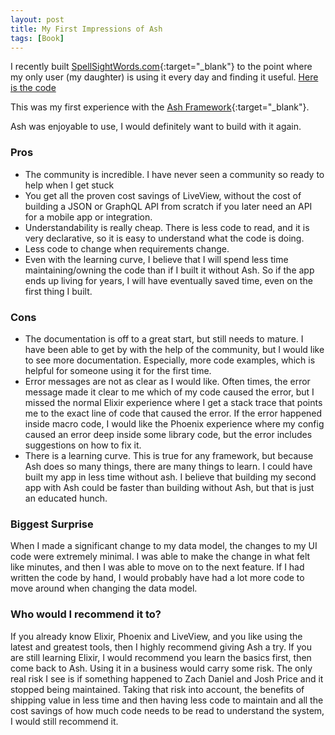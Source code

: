 ```yaml
---
layout: post
title: My First Impressions of Ash
tags: [Book]
---
```


I recently built [SpellSightWords.com](https://spellsightwords.com/){:target="\_blank"}
to the point where my only user (my daughter) is using it every day and finding it useful. [Here is the code](https://github.com/dewetblomerus/red)

This was my first experience with the [Ash Framework](https://ash-hq.org/){:target="\_blank"}.

Ash was enjoyable to use, I would definitely want to build with it again.

### Pros

- The community is incredible. I have never seen a community so ready to help
  when I get stuck
- You get all the proven cost savings of LiveView, without the
  cost of building a JSON or GraphQL API from scratch if you later need an API
  for a mobile app or integration.
- Understandability is really cheap. There is less code to read, and it is
  very declarative, so it is easy to understand what the code is doing.
- Less code to change when requirements change.
- Even with the learning curve, I believe that I will spend less time
  maintaining/owning the code than if I built it without Ash. So if the app
  ends up living for years, I will have eventually saved time, even on the first
  thing I built.

### Cons

- The documentation is off to a great start, but still needs to mature. I have
  been able to get by with the help of
  the community, but I would like to see more documentation. Especially, more
  code examples, which is helpful for someone using it for the first time.
- Error messages are not as clear as I would like. Often times, the error message
  made it clear to me which of my code caused the error, but I missed the normal
  Elixir experience where I get a stack trace that points me to the exact line
  of code that caused the error. If the error happened inside macro code, I would
  like the Phoenix experience where my config caused an error deep inside some
  library code, but the error includes suggestions on how to fix it.
- There is a learning curve. This is true for any framework, but because Ash
  does so many things, there are many things to learn. I could have built my app
  in less time without ash. I believe that building my second app with Ash
  could be faster than building without Ash, but that is just an educated hunch.

### Biggest Surprise

When I made a significant change to my data model, the changes to my UI code
were extremely minimal. I was able to make the change in what felt like minutes, and
then I was able to move on to the next feature. If I had written the code by hand,
I would probably have had a lot more code to move around when changing the data model.

### Who would I recommend it to?

If you already know Elixir, Phoenix and LiveView, and you like using the latest
and greatest tools, then I highly recommend giving Ash a try. If you are still learning Elixir,
I would recommend you learn the basics first, then come back to Ash. Using it in
a business would carry some risk. The only real risk I see is if something happened
to Zach Daniel and Josh Price and it stopped being maintained. Taking that risk
into account, the benefits of shipping value in less time
and then having less code to maintain and all the cost savings of how much code
needs to be read to understand the system, I would still recommend it.
